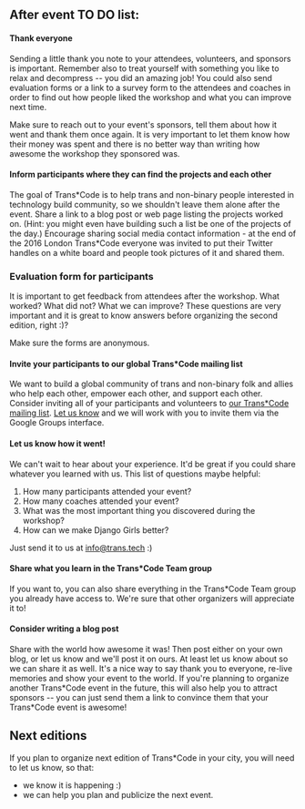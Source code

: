 ## After event TO DO list:

#### Thank everyone

Sending a little thank you note to your attendees, volunteers, and sponsors is important. Remember also to treat yourself with something you like to relax and decompress -- you did an amazing job! You could also send evaluation forms or a link to a survey form to the attendees and coaches in order to find out how people liked the workshop and what you can improve next time.

Make sure to reach out to your event's sponsors, tell them about how it went and thank them once again. It is very important to let them know how their money was spent and there is no better way than writing how awesome the workshop they sponsored was.

#### Inform participants where they can find the projects and each other

The goal of Trans\*Code is to help trans and non-binary people interested in technology build community, so we shouldn't leave them alone after the event. Share a link to a blog post or web page listing the projects worked on. (Hint: you might even have building such a list be one of the projects of the day.) Encourage sharing social media contact information - at the end of the 2016 London Trans\*Code everyone was invited to put their Twitter handles on a white board and people took pictures of it and shared them.

### Evaluation form for participants

It is important to get feedback from attendees after the workshop. What worked? What did not? What we can improve? These questions are very important and it is great to know answers before organizing the second edition, right :)?

Make sure the forms are anonymous. 

#### Invite your participants to our global Trans*Code mailing list

We want to build a global community of trans and non-binary folk and allies who help each other, empower each other, and support each other. Consider inviting all of your participants and volunteers to [our Trans*Code mailing list](https://groups.google.com/forum/?hl=en-GB#!forum/transcode-team). [Let us know](mailto:info@trans.tech) and we will work with you to invite them via the Google Groups interface.

#### Let us know how it went!

We can't wait to hear about your experience. It'd be great if you could share whatever you learned with us. This list of questions maybe helpful:

1. How many participants attended your event?
2. How many coaches attended your event?
3. What was the most important thing you discovered during the workshop?
4. How can we make Django Girls better?

Just send it to us at info@trans.tech :)

#### Share what you learn in the Trans*Code Team group

If you want to, you can also share everything in the Trans*Code Team group you already have access to. We're sure that other organizers will appreciate it to!

#### Consider writing a blog post

Share with the world how awesome it was! Then post either on your own blog, or let us know and we'll post it on ours. At least let us know about so we can share it as well. It's a nice way to say thank you to everyone, re-live memories and show your event to the world. If you're planning to organize another Trans\*Code event in the future, this will also help you to attract sponsors -- you can just send them a link to convince them that your Trans\*Code event is awesome!
## Next editions

If you plan to organize next edition of Trans*Code in your city, you will need to let us know, so that:
* we know it is happening :)
* we can help you plan and publicize the next event.

